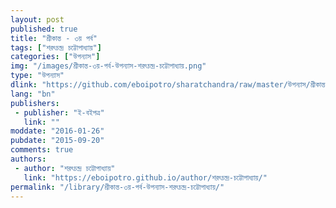 ```yaml
---
layout: post
published: true
title: "শ্রীকান্ত - ৩য় পর্ব"
tags: ["শরৎচন্দ্র চট্টোপাধ্যায়"]
categories: ["উপন্যাস"]
img: "/images/শ্রীকান্ত-৩য়-পর্ব-উপন্যাস-শরৎচন্দ্র-চট্টোপাধ্যায়.png"
type: "উপন্যাস"
dlink: "https://github.com/eboipotro/sharatchandra/raw/master/উপন্যাস/শ্রীকান্ত-৩য়_পর্ব.epub"
lang: "bn"
publishers: 
 - publisher: "ই-বইপত্র"
   link: ""
moddate: "2016-01-26"
pubdate: "2015-09-20"
comments: true
authors: 
 - author: "শরৎচন্দ্র চট্টোপাধ্যায়"
   link: "https://eboipotro.github.io/author/শরৎচন্দ্র-চট্টোপাধ্যায়/"
permalink: "/library/শ্রীকান্ত-৩য়-পর্ব-উপন্যাস-শরৎচন্দ্র-চট্টোপাধ্যায়/"
---
```

